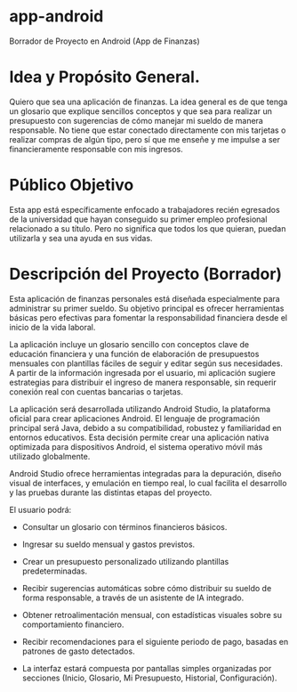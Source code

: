 # app-android
Borrador de Proyecto en Android (App de Finanzas)

# Idea y Propósito General.
Quiero que sea una aplicación de finanzas. La idea general es de que tenga un glosario que explique sencillos conceptos y que sea para realizar un presupuesto con sugerencias de cómo manejar mi sueldo de manera responsable. No tiene que estar conectado directamente con mis tarjetas o realizar compras de algún tipo, pero sí que me enseñe y me impulse a ser financieramente responsable con mis ingresos.

# Público Objetivo
Esta app está específicamente enfocado a trabajadores recién egresados de la universidad que hayan conseguido su primer empleo profesional relacionado a su título. Pero no significa que todos los que quieran, puedan utilizarla y sea una ayuda en sus vidas.

# Descripción del Proyecto (Borrador)
Esta aplicación de finanzas personales está diseñada especialmente para administrar su primer sueldo. Su objetivo principal es ofrecer herramientas básicas pero efectivas para fomentar la responsabilidad financiera desde el inicio de la vida laboral.

La aplicación incluye un glosario sencillo con conceptos clave de educación financiera y una función de elaboración de presupuestos mensuales con plantillas fáciles de seguir y editar según sus necesidades. A partir de la información ingresada por el usuario, mi aplicación sugiere estrategias para distribuir el ingreso de manera responsable, sin requerir conexión real con cuentas bancarias o tarjetas.

La aplicación será desarrollada utilizando Android Studio, la plataforma oficial para crear aplicaciones Android. El lenguaje de programación principal será Java, debido a su compatibilidad, robustez y familiaridad en entornos educativos. Esta decisión permite crear una aplicación nativa optimizada para dispositivos Android, el sistema operativo móvil más utilizado globalmente.

Android Studio ofrece herramientas integradas para la depuración, diseño visual de interfaces, y emulación en tiempo real, lo cual facilita el desarrollo y las pruebas durante las distintas etapas del proyecto.


El usuario podrá:

  - Consultar un glosario con términos financieros básicos.

  - Ingresar su sueldo mensual y gastos previstos.

  - Crear un presupuesto personalizado utilizando plantillas predeterminadas.

  - Recibir sugerencias automáticas sobre cómo distribuir su sueldo de forma responsable, a través de un asistente de IA integrado.

  - Obtener retroalimentación mensual, con estadísticas visuales sobre su comportamiento financiero.

  - Recibir recomendaciones para el siguiente periodo de pago, basadas en patrones de gasto detectados.

  - La interfaz estará compuesta por pantallas simples organizadas por secciones (Inicio, Glosario, Mi Presupuesto, Historial, Configuración).
